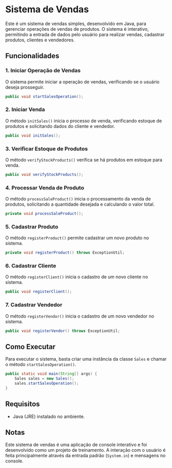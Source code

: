 # Sistema de Vendas

Este é um sistema de vendas simples, desenvolvido em Java, para gerenciar operações de vendas de produtos. O sistema é interativo, permitindo a entrada de dados pelo usuário para realizar vendas, cadastrar produtos, clientes e vendedores.

## Funcionalidades

### 1. Iniciar Operação de Vendas

O sistema permite iniciar a operação de vendas, verificando se o usuário deseja prosseguir.

```java
public void startSalesOperation();
```

### 2. Iniciar Venda

O método `initSales()` inicia o processo de venda, verificando estoque de produtos e solicitando dados do cliente e vendedor.

```java
public void initSales();
```

### 3. Verificar Estoque de Produtos

O método `verifyStockProducts()` verifica se há produtos em estoque para venda.

```java
public void verifyStockProducts();
```

### 4. Processar Venda de Produto

O método `processSaleProduct()` inicia o processamento da venda de produtos, solicitando a quantidade desejada e calculando o valor total.

```java
private void processSaleProduct();
```

### 5. Cadastrar Produto

O método `registerProduct()` permite cadastrar um novo produto no sistema.

```java
private void registerProduct() throws ExceptionUtil;
```

### 6. Cadastrar Cliente

O método `registerClient()` inicia o cadastro de um novo cliente no sistema.

```java
public void registerClient();
```

### 7. Cadastrar Vendedor

O método `registerVendor()` inicia o cadastro de um novo vendedor no sistema.

```java
public void registerVendor() throws ExceptionUtil;
```

## Como Executar

Para executar o sistema, basta criar uma instância da classe `Sales` e chamar o método `startSalesOperation()`.

```java
public static void main(String[] args) {
    Sales sales = new Sales();
    sales.startSalesOperation();
}
```

## Requisitos

- Java (JRE) instalado no ambiente.

## Notas

Este sistema de vendas é uma aplicação de console interativo e foi desenvolvido como um projeto de treinamento. A interação com o usuário é feita principalmente através da entrada padrão (`System.in`) e mensagens no console.